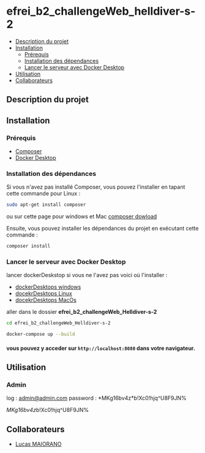 # efrei_b2_challengeWeb_helldiver-s-2 <!-- omit in toc -->

- [Description du projet](#description-du-projet)
- [Installation](#installation)
  - [Prérequis](#prérequis)
  - [Installation des dépendances](#installation-des-dépendances)
  - [Lancer le serveur avec Docker Desktop](#lancer-le-serveur-avec-docker-desktop)
- [Utilisation](#utilisation)
- [Collaborateurs](#collaborateurs)

## Description du projet

## Installation

### Prérequis

- [Composer](https://getcomposer.org/download/)
- [Docker Desktop](https://www.docker.com/products/docker-desktop)

### Installation des dépendances

Si vous n'avez pas installé Composer, vous pouvez l'installer en tapant cette commande pour Linux :

```bash
sudo apt-get install composer
```

ou sur cette page pour windows et Mac  [composer dowload](https://getcomposer.org/download/)

Ensuite, vous pouvez installer les dépendances du projet en exécutant cette commande :

```bash
composer install
```

### Lancer le serveur avec Docker Desktop

lancer dockerDeskstop si vous ne l'avez pas voici où l'installer :

- [dockerDesktops windows](https://docs.docker.com/desktop/setup/install/windows-install/)
- [docekrDesktops Linux](https://docs.docker.com/desktop/setup/install/linux/)
- [docekrDesktops MacOs](https://docs.docker.com/desktop/setup/install/mac-install/)

aller dans le dossier **efrei_b2_challengeWeb_Helldiver-s-2**

```bash
cd efrei_b2_challengeWeb_Helldiver-s-2
```

```bash
docker-compose up --build
```

#### vous pouvez y acceder sur `http://localhost:8080` dans votre navigateur. <!-- omit in toc -->

## Utilisation

### Admin <!-- omit in toc -->

log : <admin@admin.com>
password : \*MKg16bv4z*b!Xc0!hjq^U8F9JN%

*MKg16bv4z*b!Xc0!hjq^U8F9JN%

## Collaborateurs

- [Lucas MAIORANO](https://github.com/lucasmaiorano77)
